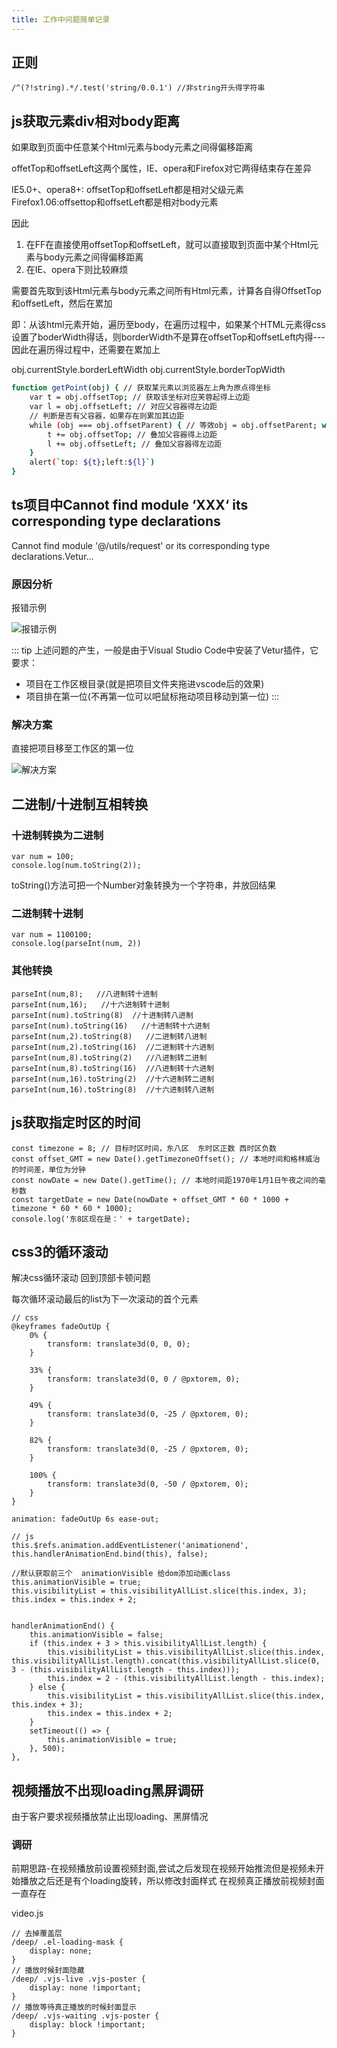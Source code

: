 ```yaml
---
title: 工作中问题简单记录
---
```



## 正则

```
/^(?!string).*/.test('string/0.0.1') //非string开头得字符串
```

## js获取元素div相对body距离

如果取到页面中任意某个Html元素与body元素之间得偏移距离

offetTop和offsetLeft这两个属性，IE、opera和Firefox对它两得结束存在差异

IE5.0+、opera8+: offsetTop和offsetLeft都是相对父级元素
Firefox1.06:offsettop和offsetLeft都是相对body元素

因此
1. 在FF在直接使用offsetTop和offsetLeft，就可以直接取到页面中某个Html元素与body元素之间得偏移距离
2. 在IE、opera下则比较麻烦

需要首先取到该Html元素与body元素之间所有Html元素，计算各自得OffsetTop和offsetLeft，然后在累加

即：从该html元素开始，遍历至body，在遍历过程中，如果某个HTML元素得css设置了boderWidth得话，则borderWidth不是算在offsetTop和offsetLeft内得---因此在遍历得过程中，还需要在累加上

obj.currentStyle.borderLeftWidth obj.currentStyle.borderTopWidth

```bash
function getPoint(obj) { // 获取某元素以浏览器左上角为原点得坐标
	var t = obj.offsetTop; // 获取该坐标对应芙蓉起得上边距
    var l = obj.offsetLeft; // 对应父容器得左边距
    // 判断是否有父容器，如果存在则累加其边距
    while (obj === obj.offsetParent) { // 等效obj = obj.offsetParent; while(obj != undefined)
    	t += obj.offsetTop; // 叠加父容器得上边距
        l += obj.offsetLeft; // 叠加父容器得左边距
    }
    alert(`top: ${t};left:${l}`)
}

```

## ts项目中Cannot find module ‘XXX‘ its corresponding type declarations

Cannot find module '@/utils/request' or its corresponding type declarations.Vetur...

### 原因分析
报错示例

<img :src="$withBase('/images/2021021809232546.png')" alt="报错示例">

::: tip
上述问题的产生，一般是由于Visual Studio Code中安装了Vetur插件，它要求：

+ 项目在工作区根目录(就是把项目文件夹拖进vscode后的效果)
+ 项目排在第一位(不再第一位可以吧鼠标拖动项目移动到第一位)
:::

### 解决方案

直接把项目移至工作区的第一位

<img :src="$withBase('/images/20210219091528898.png')" alt="解决方案">


## 二进制/十进制互相转换

### 十进制转换为二进制

```
var num = 100;
console.log(num.toString(2));
```

toString()方法可把一个Number对象转换为一个字符串，并放回结果

### 二进制转十进制

```
var num = 1100100;
console.log(parseInt(num, 2))
```

### 其他转换

```
parseInt(num,8);   //八进制转十进制
parseInt(num,16);   //十六进制转十进制
parseInt(num).toString(8)  //十进制转八进制
parseInt(num).toString(16)   //十进制转十六进制
parseInt(num,2).toString(8)   //二进制转八进制
parseInt(num,2).toString(16)  //二进制转十六进制
parseInt(num,8).toString(2)   //八进制转二进制
parseInt(num,8).toString(16)  //八进制转十六进制
parseInt(num,16).toString(2)  //十六进制转二进制
parseInt(num,16).toString(8)  //十六进制转八进制
```

## js获取指定时区的时间

```
const timezone = 8; // 目标时区时间，东八区  东时区正数 西时区负数
const offset_GMT = new Date().getTimezoneOffset(); // 本地时间和格林威治的时间差，单位为分钟
const nowDate = new Date().getTime(); // 本地时间距1970年1月1日午夜之间的毫秒数
const targetDate = new Date(nowDate + offset_GMT * 60 * 1000 + timezone * 60 * 60 * 1000);
console.log('东8区现在是：' + targetDate);
```

## css3的循环滚动

解决css循环滚动 回到顶部卡顿问题

每次循环滚动最后的list为下一次滚动的首个元素

```
// css
@keyframes fadeOutUp {
    0% {
        transform: translate3d(0, 0, 0);
    }

    33% {
        transform: translate3d(0, 0 / @pxtorem, 0);
    }

    49% {
        transform: translate3d(0, -25 / @pxtorem, 0);
    }

    82% {
        transform: translate3d(0, -25 / @pxtorem, 0);
    }

    100% {
        transform: translate3d(0, -50 / @pxtorem, 0);
    }
}

animation: fadeOutUp 6s ease-out;

// js
this.$refs.animation.addEventListener('animationend', this.handlerAnimationEnd.bind(this), false);

//默认获取前三个  animationVisible 给dom添加动画class
this.animationVisible = true;
this.visibilityList = this.visibilityAllList.slice(this.index, 3);
this.index = this.index + 2;


handlerAnimationEnd() {
    this.animationVisible = false;
    if (this.index + 3 > this.visibilityAllList.length) {
        this.visibilityList = this.visibilityAllList.slice(this.index, this.visibilityAllList.length).concat(this.visibilityAllList.slice(0, 3 - (this.visibilityAllList.length - this.index)));
        this.index = 2 - (this.visibilityAllList.length - this.index);
    } else {
        this.visibilityList = this.visibilityAllList.slice(this.index, this.index + 3);
        this.index = this.index + 2;
    }
    setTimeout(() => {
        this.animationVisible = true;
    }, 500);
},

```

## 视频播放不出现loading黑屏调研
由于客户要求视频播放禁止出现loading、黑屏情况

### 调研
前期思路-在视频播放前设置视频封面,尝试之后发现在视频开始推流但是视频未开始播放之后还是有个loading旋转，所以修改封面样式
在视频真正播放前视频封面一直存在

video.js
```
// 去掉覆盖层
/deep/ .el-loading-mask {
    display: none;
}
// 播放时候封面隐藏
/deep/ .vjs-live .vjs-poster {
    display: none !important;
}
// 播放等待真正播放的时候封面显示
/deep/ .vjs-waiting .vjs-poster {
    display: block !important;
}
```


